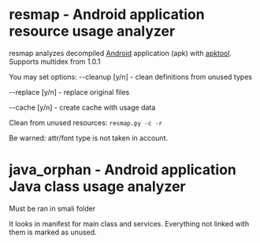 # resmap - Android application resource usage analyzer

resmap analyzes decompiled [Android](https://www.android.com/) application (apk) with [apktool](https://ibotpeaches.github.io/Apktool/).
Supports multidex from 1.0.1

You may set options:
--cleanup [y/n] - clean definitions from unused types

--replace [y/n] - replace original files

--cache [y/n] - create cache with usage data

Clean from unused resources:
`resmap.py -c -r`

Be warned: attr/font type is not taken in account.

# java_orphan - Android application Java class usage analyzer

Must be ran in smali folder

It looks in manifest for main class and services.
Everything not linked with them is marked as unused.

